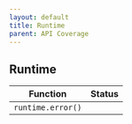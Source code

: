 ```yaml
---
layout: default
title: Runtime
parent: API Coverage
---
```


## Runtime

| Function          | Status |
| ----------------- | ------ |
| `runtime.error()` |        |

